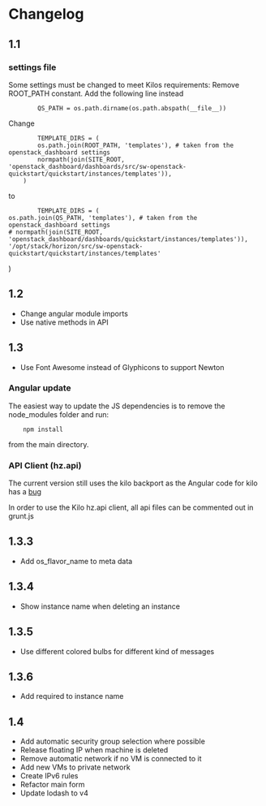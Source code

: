 # Changelog

## 1.1
### settings file
Some settings must be changed to meet Kilos requirements:
Remove ROOT_PATH constant. Add the following line instead

			QS_PATH = os.path.dirname(os.path.abspath(__file__))

Change

			TEMPLATE_DIRS = (
            os.path.join(ROOT_PATH, 'templates'), # taken from the openstack_dashboard settings
            normpath(join(SITE_ROOT, 'openstack_dashboard/dashboards/src/sw-openstack-quickstart/quickstart/instances/templates')),
        )

to

			TEMPLATE_DIRS = (
    os.path.join(QS_PATH, 'templates'), # taken from the openstack_dashboard settings
    # normpath(join(SITE_ROOT, 'openstack_dashboard/dashboards/quickstart/instances/templates')),
    '/opt/stack/horizon/src/sw-openstack-quickstart/quickstart/instances/templates'
)

## 1.2

* Change angular module imports
* Use native methods in API

## 1.3

* Use Font Awesome instead of Glyphicons to support Newton

### Angular update

The easiest way to update the JS dependencies is to remove the node_modules folder and run:

		npm install

from the main directory.

### API Client (hz.api)

The current version still uses the kilo backport as the Angular code for kilo has a [bug](https://ask.openstack.org/en/question/81819/launch_instance_ng_enabled-error-in-dashboard/)

In order to use the Kilo hz.api client, all api files can be commented out in grunt.js

## 1.3.3

* Add os_flavor_name to meta data

## 1.3.4

* Show instance name when deleting an instance

## 1.3.5

* Use different colored bulbs for different kind of messages

## 1.3.6

* Add required to instance name

## 1.4

* Add automatic security group selection where possible
* Release floating IP when machine is deleted
* Remove automatic network if no VM is connected to it
* Add new VMs to private network
* Create IPv6 rules
* Refactor main form
* Update lodash to v4
